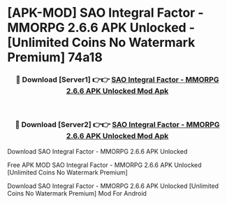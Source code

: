 # [APK-MOD] SAO Integral Factor - MMORPG 2.6.6 APK Unlocked - [Unlimited Coins No Watermark Premium] 74a18



<div align="center">
<h3>🔴 Download [Server1] 👉👉 <a href="https://momento.my/?title=SAO_Integral_Factor_-_MMORPG_2.6.6_APK_Unlocked">SAO Integral Factor - MMORPG 2.6.6 APK Unlocked Mod Apk</a></h3><br>

<h3>🔴 Download [Server2] 👉👉 <a href="https://momento.my/?title=SAO_Integral_Factor_-_MMORPG_2.6.6_APK_Unlocked">SAO Integral Factor - MMORPG 2.6.6 APK Unlocked Mod Apk</a></h3>
</div>



Download SAO Integral Factor - MMORPG 2.6.6 APK Unlocked 

Free APK MOD SAO Integral Factor - MMORPG 2.6.6 APK Unlocked [Unlimited Coins No Watermark Premium]

Download SAO Integral Factor - MMORPG 2.6.6 APK Unlocked [Unlimited Coins No Watermark Premium] Mod For Android
